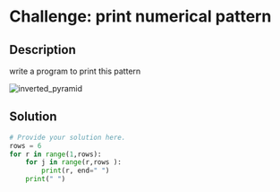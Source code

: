 # Challenge: print numerical pattern

## Description

write a program to print this pattern

![inverted_pyramid](https://github.com/user-attachments/assets/c34c8268-543d-4e8a-962d-35f53482c8bb)


## Solution

```python
# Provide your solution here.
rows = 6
for r in range(1,rows):
    for j in range(r,rows ):
        print(r, end=" ")
    print(" ")
    


